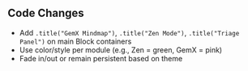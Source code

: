 ## Code Changes

- Add `.title("GemX Mindmap")`, `.title("Zen Mode")`, `.title("Triage Panel")` on main Block containers
- Use color/style per module (e.g., Zen = green, GemX = pink)
- Fade in/out or remain persistent based on theme
